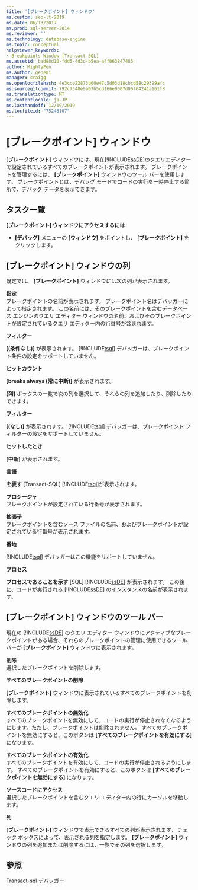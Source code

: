 ```yaml
---
title: '[ブレークポイント] ウィンドウ'
ms.custom: seo-lt-2019
ms.date: 06/13/2017
ms.prod: sql-server-2014
ms.reviewer: ''
ms.technology: database-engine
ms.topic: conceptual
helpviewer_keywords:
- Breakpoints Window [Transact-SQL]
ms.assetid: bad88d10-fdd5-4d3d-b5ea-a4f063847485
author: MightyPen
ms.author: genemi
manager: craigg
ms.openlocfilehash: 4e3cce22873b00e47c5d03d18cbcd58c29399afc
ms.sourcegitcommit: 792c7548e9a07b5cd166e0007d06f64241a161f8
ms.translationtype: MT
ms.contentlocale: ja-JP
ms.lasthandoff: 12/19/2019
ms.locfileid: "75243107"
---
```

# <a name="breakpoints-window"></a>[ブレークポイント] ウィンドウ
  [**ブレークポイント**] ウィンドウには、現在[!INCLUDE[ssDE](../../includes/ssde-md.md)]のクエリエディターで設定されているすべてのブレークポイントが表示されます。 ブレークポイントを管理するには、 **[ブレークポイント]** ウィンドウのツール バーを使用します。 ブレークポイントとは、デバッグ モードでコードの実行を一時停止する箇所で、デバッグ データを表示できます。  
  
## <a name="task-list"></a>タスク一覧  
 **[ブレークポイント] ウィンドウにアクセスするには**  
  
-   
  **[デバッグ]** メニューの **[ウィンドウ]** をポイントし、 **[ブレークポイント]** をクリックします。  
  
## <a name="breakpoints-window-columns"></a>[ブレークポイント] ウィンドウの列  
 既定では、 **[ブレークポイント]** ウィンドウには次の列が表示されます。  
  
 **指定**  
 ブレークポイントの名前が表示されます。 ブレークポイント名はデバッガーによって指定されます。 この名前には、そのブレークポイントを含むデータベース エンジンのクエリ エディター ウィンドウの名前、およびそのブレークポイントが設定されているクエリ エディター内の行番号が含まれます。  
  
 **フィルター**  
 
  **[(条件なし)]** が表示されます。 
  [!INCLUDE[tsql](../../includes/tsql-md.md)] デバッガーは、ブレークポイント条件の設定をサポートしていません。  
  
 **ヒットカウント**  
 
  **[breaks always (常に中断)]** が表示されます。  
  
 
  **[列]** ボックスの一覧で次の列を選択して、それらの列を追加したり、削除したりできます。  
  
 **フィルター**  
 
  **[(なし)]** が表示されます。 
  [!INCLUDE[tsql](../../includes/tsql-md.md)] デバッガーは、ブレークポイント フィルターの設定をサポートしていません。  
  
 **ヒットしたとき**  
 
  **[中断]** が表示されます。  
  
 **言語**  
 
  **を表す** [Transact-SQL] [!INCLUDE[tsql](../../includes/tsql-md.md)]が表示されます。  
  
 **プロシージャ**  
 ブレークポイントが設定されている行番号が表示されます。  
  
 **拡張子**  
 ブレークポイントを含むソース ファイルの名前、およびブレークポイントが設定されている行番号が表示されます。  
  
 **番地**  
 
  [!INCLUDE[tsql](../../includes/tsql-md.md)] デバッガーはこの機能をサポートしていません。  
  
 **プロセス**  
 
  **プロセスであることを示す** [SQL] [!INCLUDE[ssDE](../../includes/ssde-md.md)] が表示されます。 この後に、コードが実行される [!INCLUDE[ssDE](../../includes/ssde-md.md)] のインスタンスの名前が表示されます。  
  
## <a name="breakpoints-window-toolbar"></a>[ブレークポイント] ウィンドウのツール バー  
 現在の [!INCLUDE[ssDE](../../includes/ssde-md.md)] のクエリ エディター ウィンドウにアクティブなブレークポイントがある場合、それらのブレークポイントの管理に使用できるツール バーが **[ブレークポイント]** ウィンドウに表示されます。  
  
 **削除**  
 選択したブレークポイントを削除します。  
  
 **すべてのブレークポイントの削除**  
 
  **[ブレークポイント]** ウィンドウに表示されているすべてのブレークポイントを削除します。  
  
 **すべてのブレークポイントの無効化**  
 すべてのブレークポイントを無効にして、コードの実行が停止されなくなるようにします。ただし、ブレークポイントは削除されません。 すべてのブレークポイントを無効にすると、このボタンは **[すべてのブレークポイントを有効にする]** になります。  
  
 **すべてのブレークポイントの有効化**  
 すべてのブレークポイントを有効にして、コードの実行が停止されるようにします。 すべてのブレークポイントを有効にすると、このボタンは **[すべてのブレークポイントを無効にする]** になります。  
  
 **ソースコードにアクセス**  
 選択したブレークポイントを含むクエリ エディター内の行にカーソルを移動します。  
  
 **列**  
 
  **[ブレークポイント]** ウィンドウで表示できるすべての列が表示されます。 チェック ボックスによって、表示される列を指定します。 
  **[ブレークポイント]** ウィンドウの列を追加または削除するには、一覧でその列を選択します。  
  
## <a name="see-also"></a>参照  
 [Transact-sql デバッガー](transact-sql-debugger.md)  
